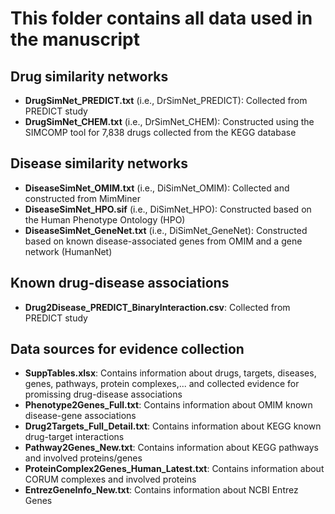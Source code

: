# This folder contains all data used in the manuscript
## Drug similarity networks
- **DrugSimNet_PREDICT.txt** (i.e., DrSimNet_PREDICT): Collected from PREDICT study
- **DrugSimNet_CHEM.txt** (i.e., DrSimNet_CHEM): Constructed using the SIMCOMP tool for 7,838 drugs collected from the KEGG database
## Disease similarity networks
- **DiseaseSimNet_OMIM.txt** (i.e., DiSimNet_OMIM): Collected and constructed from MimMiner
- **DiseaseSimNet_HPO.sif** (i.e., DiSimNet_HPO): Constructed based on the Human Phenotype Ontology (HPO)
- **DiseaseSimNet_GeneNet.txt** (i.e., DiSimNet_GeneNet): Constructed based on known disease-associated genes from OMIM and a gene network (HumanNet)

## Known drug-disease associations
- **Drug2Disease_PREDICT_BinaryInteraction.csv**: Collected from PREDICT study

## Data sources for evidence collection
- **SuppTables.xlsx**: Contains information about drugs, targets, diseases, genes, pathways, protein complexes,... and collected evidence for promissing drug-disease associations
- **Phenotype2Genes_Full.txt**: Contains information about OMIM known disease-gene associations
- **Drug2Targets_Full_Detail.txt**: Contains information about KEGG known drug-target interactions
- **Pathway2Genes_New.txt**: Contains information about KEGG pathways and involved proteins/genes
- **ProteinComplex2Genes_Human_Latest.txt**: Contains information about CORUM complexes and involved proteins
- **EntrezGeneInfo_New.txt**: Contains information about NCBI Entrez Genes


